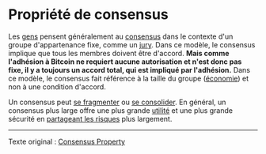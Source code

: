Propriété de consensus
======================

Les [gens](ch101-glossary.md#personne) pensent généralement au [consensus](ch101-glossary.md#consensus) dans le contexte d'un groupe d'appartenance fixe, comme un [jury](https://fr.wikipedia.org/wiki/Jury). Dans ce modèle, le consensus implique que tous les membres doivent être d'accord. **Mais comme l'adhésion à Bitcoin ne requiert aucune autorisation et n'est donc pas fixe, il y a toujours un accord total, qui est impliqué par l'adhésion.** Dans ce modèle, le consensus fait référence à la taille du groupe ([économie](ch101-glossary.md#économie)) et non à une condition d'accord.

Un consensus peut [se fragmenter](ch021-fragmentation-principle.md) ou [se consolider](ch020-consolidation-principle.md). En général, un consensus plus large offre une plus grande [utilité](ch101-glossary.md#utilité) et une plus grande sécurité en [partageant les risques](ch016-risk-sharing-principle.md) plus largement.

---

Texte original : [Consensus Property](https://github.com/libbitcoin/libbitcoin-system/wiki/Consensus-Property)